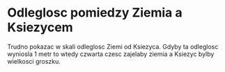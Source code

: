 # Odleglosc pomiedzy Ziemia a Ksiezycem

Trudno pokazac w skali odleglosc Ziemi od Ksiezyca. Gdyby ta odleglosc wyniosla
1 metr to wtedy czwarta czesc zajelaby ziemia a Ksiezyc bylby wielkosci groszku.
